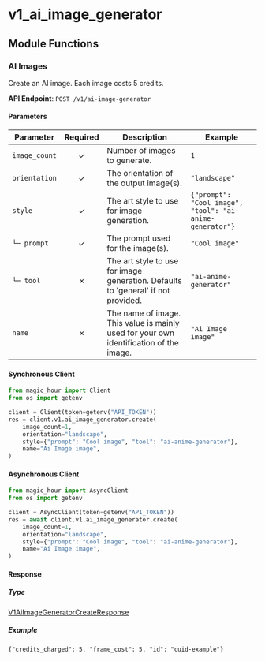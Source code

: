 # v1_ai_image_generator

## Module Functions
### AI Images <a name="create"></a>

Create an AI image. Each image costs 5 credits.

**API Endpoint**: `POST /v1/ai-image-generator`

#### Parameters

| Parameter | Required | Description | Example |
|-----------|:--------:|-------------|--------|
| `image_count` | ✓ | Number of images to generate. | `1` |
| `orientation` | ✓ | The orientation of the output image(s). | `"landscape"` |
| `style` | ✓ | The art style to use for image generation. | `{"prompt": "Cool image", "tool": "ai-anime-generator"}` |
| `└─ prompt` | ✓ | The prompt used for the image(s). | `"Cool image"` |
| `└─ tool` | ✗ | The art style to use for image generation. Defaults to 'general' if not provided. | `"ai-anime-generator"` |
| `name` | ✗ | The name of image. This value is mainly used for your own identification of the image. | `"Ai Image image"` |

#### Synchronous Client

```python
from magic_hour import Client
from os import getenv

client = Client(token=getenv("API_TOKEN"))
res = client.v1.ai_image_generator.create(
    image_count=1,
    orientation="landscape",
    style={"prompt": "Cool image", "tool": "ai-anime-generator"},
    name="Ai Image image",
)

```

#### Asynchronous Client

```python
from magic_hour import AsyncClient
from os import getenv

client = AsyncClient(token=getenv("API_TOKEN"))
res = await client.v1.ai_image_generator.create(
    image_count=1,
    orientation="landscape",
    style={"prompt": "Cool image", "tool": "ai-anime-generator"},
    name="Ai Image image",
)

```

#### Response

##### Type
[V1AiImageGeneratorCreateResponse](/magic_hour/types/models/v1_ai_image_generator_create_response.py)

##### Example
`{"credits_charged": 5, "frame_cost": 5, "id": "cuid-example"}`
<!-- CUSTOM DOCS START -->

<!-- CUSTOM DOCS END -->

